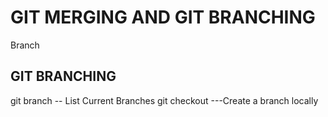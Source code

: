 # GIT MERGING AND GIT BRANCHING

Branch

## GIT BRANCHING

git branch -- List Current Branches
git checkout <branchname> ---Create a branch locally
